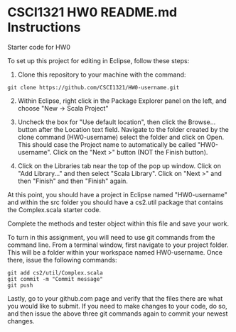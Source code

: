 # CSCI1321 HW0 README.md Instructions
Starter code for HW0

To set up this project for editing in Eclipse, follow these steps:

1. Clone this repository to your machine with the command:
```
git clone https://github.com/CSCI1321/HW0-username.git
```

2. Within Eclipse, right click in the Package Explorer panel on the left, and choose "New -> Scala Project"

3. Uncheck the box for "Use default location", then click the Browse... button after the Location text field. Navigate to the folder created by the clone command (HW0-username) select the folder and click on Open. This should case the Project name to automatically be called "HW0-username". Click on the "Next >" button (NOT the Finish button).

4. Click on the Libraries tab near the top of the pop up window. Click on "Add Library..." and then select "Scala Library". Click on "Next >" and then "Finish" and then "Finish" again.

At this point, you should have a project in Eclipse named "HW0-username" and within the src folder you should have a cs2.util package that contains the Complex.scala starter code.

Complete the methods and tester object within this file and save your work.

To turn in this assignment, you will need to use git commands from the command line. From a terminal window, first navigate to your project folder. This will be a folder within your workspace named HW0-username.  Once there, issue the following commands:
```
git add cs2/util/Complex.scala
git commit -m "Commit message"
git push
```

Lastly, go to your github.com page and verify that the files there are what you would like to submit.  If you need to make changes to your code, do so, and then issue the above three git commands again to commit your newest changes.


